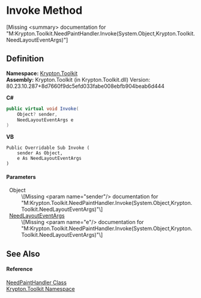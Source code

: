# Invoke Method


\[Missing &lt;summary&gt; documentation for "M:Krypton.Toolkit.NeedPaintHandler.Invoke(System.Object,Krypton.Toolkit.NeedLayoutEventArgs)"\]



## Definition
**Namespace:** <a href="79d2eac2-21f4-54ff-7552-b20c33c30600.md">Krypton.Toolkit</a>  
**Assembly:** Krypton.Toolkit (in Krypton.Toolkit.dll) Version: 80.23.10.287+8d7660f9dc5efd033fabe008ebfb904beab6d444

**C#**
``` C#
public virtual void Invoke(
	Object? sender,
	NeedLayoutEventArgs e
)
```
**VB**
``` VB
Public Overridable Sub Invoke ( 
	sender As Object,
	e As NeedLayoutEventArgs
)
```



#### Parameters
<dl><dt>  Object</dt><dd>\[Missing &lt;param name="sender"/&gt; documentation for "M:Krypton.Toolkit.NeedPaintHandler.Invoke(System.Object,Krypton.Toolkit.NeedLayoutEventArgs)"\]</dd><dt>  <a href="e541e815-30cf-c1f5-e070-02f90c1e4caa.md">NeedLayoutEventArgs</a></dt><dd>\[Missing &lt;param name="e"/&gt; documentation for "M:Krypton.Toolkit.NeedPaintHandler.Invoke(System.Object,Krypton.Toolkit.NeedLayoutEventArgs)"\]</dd></dl>

## See Also


#### Reference
<a href="33f685bd-f838-7c82-3e84-2827dccd141e.md">NeedPaintHandler Class</a>  
<a href="79d2eac2-21f4-54ff-7552-b20c33c30600.md">Krypton.Toolkit Namespace</a>  
